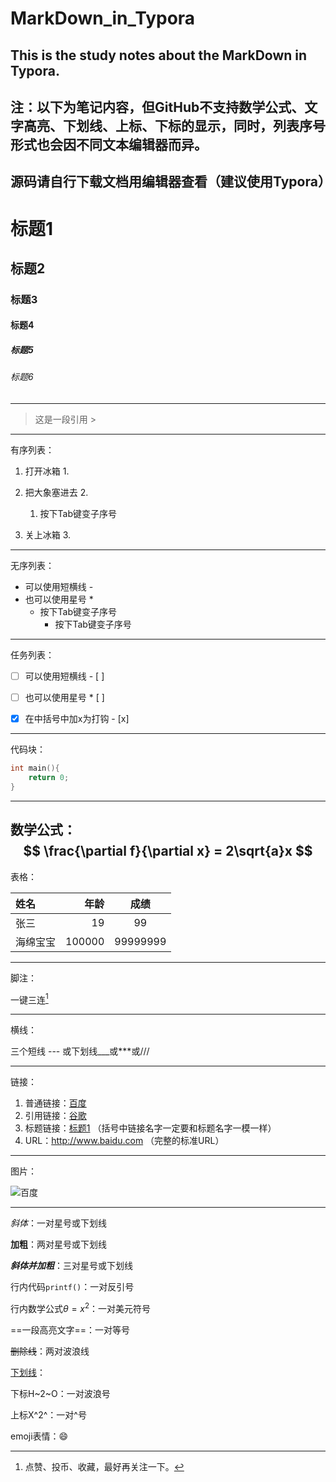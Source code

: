 # MarkDown_in_Typora
This is the study notes about the MarkDown in Typora.
---
**注：以下为笔记内容，但GitHub不支持数学公式、文字高亮、下划线、上标、下标的显示，同时，列表序号形式也会因不同文本编辑器而异。**
---
**源码请自行下载文档用编辑器查看（建议使用Typora）**
---
# 标题1 # 

## 标题2 ## 

### 标题3 ###

#### 标题4 #### 

##### 标题5 #####

###### 标题6 ######

---

> 这是一段引用 > 

---

有序列表：

1. 打开冰箱 1. 
2. 把大象塞进去 2.
   1. 按下Tab键变子序号

3. 关上冰箱 3. 

---

无序列表：

- 可以使用短横线 - 
- 也可以使用星号 * 
  - 按下Tab键变子序号
    - 按下Tab键变子序号


---

任务列表：

- [ ] 可以使用短横线 - [ ] 

* [ ] 也可以使用星号 * [ ] 

- [x] 在中括号中加x为打钩 - [x] 

---

代码块：

```c
int main(){
    return 0;
}
```

---

数学公式：
$$
\frac{\partial f}{\partial x} = 2\sqrt{a}x
$$
---

表格：

| 姓名 | 年龄 | 成绩 |
|:---- | ----:|:----:|
|张三|19|99|
|海绵宝宝|100000|99999999|

---

脚注：

一键三连[^三连]

[^三连]: 点赞、投币、收藏，最好再关注一下。

---

横线：

三个短线 --- 或下划线___或***或///

---

链接：

1. 普通链接：[百度](http://www.baidu.com "悬浮提示")
2. 引用链接：[谷歌][id]
3. 标题链接：[标题1](#标题1) （括号中链接名字一定要和标题名字一模一样）
4. URL：http://www.baidu.com （完整的标准URL）

[id]:https://google.com "一个搜索引擎"

---

图片：

![百度](http://www.baidu.com/img/bd_logo1.png?where=super "百度搜索")



---

*斜体*：一对星号或下划线

**加粗**：两对星号或下划线

***斜体并加粗***：三对星号或下划线

行内代码`printf()`：一对反引号 

行内数学公式$\theta=x^2$：一对美元符号

==一段高亮文字==：一对等号

~~删除线~~：两对波浪线

<u>下划线</u>：<u> </u>

下标H~2~O：一对波浪号

上标X^2^：一对^号

emoji表情：:smile:

